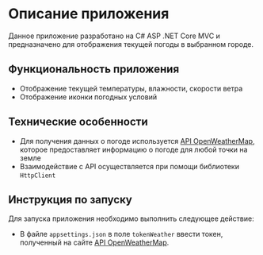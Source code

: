 # Описание приложения 

Данное приложение разработано на C# ASP .NET Core MVC и предназначено для отображения текущей погоды в выбранном городе. 

## Функциональность приложения

* Отображение текущей температуры, влажности, скорости ветра 
* Отображение иконки погодных условий

## Технические особенности

* Для получения данных о погоде используется [API OpenWeatherMap](https://openweathermap.org/), которое предоставляет информацию о погоде для любой точки на земле
* Взаимодействие с API осуществляется при помощи библиотеки `HttpClient`

## Инструкция по запуску

Для запуска приложения необходимо выполнить следующее действие:

* В файле `appsettings.json` в поле `tokenWeather` ввести токен, полученный на сайте [API OpenWeatherMap](https://openweathermap.org/).